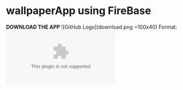 # wallpaperApp using FireBase
**DOWNLOAD THE APP**
![GitHub Logo](download.png =100x40)
Format: ![dd](https://github.com/prince214/Wallset-Wallpaper-App/raw/master/wallset.apk)
